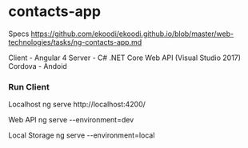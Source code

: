 # contacts-app

Specs
https://github.com/ekoodi/ekoodi.github.io/blob/master/web-technologies/tasks/ng-contacts-app.md

Client - Angular 4
Server - C# .NET Core Web API (Visual Studio 2017)
Cordova - Andoid

### Run Client

Localhost
ng serve
http://localhost:4200/

Web API
ng serve --environment=dev

Local Storage
ng serve --environment=local
